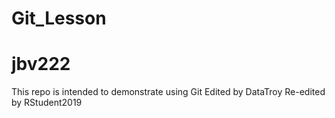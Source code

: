 # Git_Lesson
# jbv222
This repo is intended to demonstrate using Git
Edited by DataTroy
Re-edited by RStudent2019
